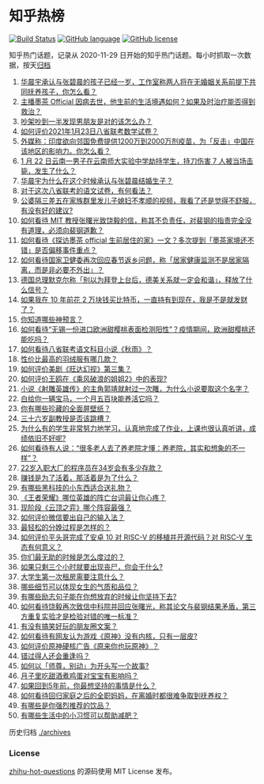 # 知乎热榜
[![Build Status](https://github.com/ToWeLong/zhihu-hot-questions/workflows/CI/badge.svg)](https://github.com/ToWeLong/zhihu-hot-questions/actions)
[![GitHub language](https://img.shields.io/badge/language-golang-orange.svg)](https://golang.org/)
[![GitHub license](https://img.shields.io/github/license/ToWeLong/zhihu-hot-questions)](https://github.com/ToWeLong/zhihu-hot-questions/blob/main/LICENSE)

知乎热门话题，记录从 2020-11-29 日开始的知乎热门话题。每小时抓取一次数据，按天[归档](./archives)

<!-- BEGIN -->

1. [华晨宇承认与张碧晨的孩子已经一岁，工作室称两人将在无婚姻关系前提下共同抚养孩子，你怎么看？](https://www.zhihu.com/question/440533019)
1. [主播墨茶 Official 因病去世，他生前的生活境遇如何？如果及时治疗能否得到救治？](https://www.zhihu.com/question/440488455)
1. [吵架吵到一半发现男朋友是对的该怎么办？](https://www.zhihu.com/question/422596620)
1. [如何评价2021年1月23日八省联考数学试卷？](https://www.zhihu.com/question/440792065)
1. [外媒称：印度欲向邻国免费提供1200万到2000万剂疫苗，为「反击」中国在该地区的影响力。你怎么看？](https://www.zhihu.com/question/440644762)
1. [1 月 22 日云南一男子在云南师大实验中学劫持学生，持刀伤害 7 人被当场击毙，发生了什么？](https://www.zhihu.com/question/440668867)
1. [华晨宇为什么在这个时候承认与张碧晨结婚生子？](https://www.zhihu.com/question/440655743)
1. [对于这次八省联考的语文试卷，有何看法？](https://www.zhihu.com/question/440760441)
1. [公婆隔三差五在家族群里发儿子媳妇不孝顺的视频，我看了还是觉得不舒服，有没有好的建议?](https://www.zhihu.com/question/440440260)
1. [如何看待 MIT 教授张曙光致饶毅的信，称其不负责任，对裴钢的指责完全没有道理，必须向裴钢道歉？](https://www.zhihu.com/question/440634424)
1. [如何看待《探访墨茶 official 生前居住的家》一文？多次提到「墨茶家境还不错」是否偏移事件重点？](https://www.zhihu.com/question/440725655)
1. [如何看待国家卫健委再次回应春节返乡问题，称「居家健康监测不是居家隔离，而是非必要不外出」？](https://www.zhihu.com/question/440769081)
1. [德国总理默克尔称「别以为拜登上台后，德美关系就一定会和谐」，释放了什么信号？](https://www.zhihu.com/question/440650417)
1. [如果我在 10 年前花 2 万块钱买比特币，一直持有到现在，我是不是就发财了？](https://www.zhihu.com/question/439136003)
1. [你知道哪些神预言？](https://www.zhihu.com/question/48944599)
1. [如何看待“无锡一份进口欧洲甜樱桃表面检测阳性”？疫情期间，欧洲甜樱桃还能吃吗？](https://www.zhihu.com/question/440652915)
1. [如何看待八省联考语文科目小说《秋雨》？](https://www.zhihu.com/question/440759391)
1. [性价比最高的羽绒服有哪几款？](https://www.zhihu.com/question/21938429)
1. [如何评价美剧《旺达幻视》第三集？](https://www.zhihu.com/question/440654669)
1. [如何评价王鸥在《乘风破浪的姐姐2》中的表现?](https://www.zhihu.com/question/440631567)
1. [小说《射雕英雄传》的主角郭靖就射过一次雕，为什么小说要取这个名字？](https://www.zhihu.com/question/440235365)
1. [白给你一辆宝马，一个月五百块能养活它吗？](https://www.zhihu.com/question/439328886)
1. [你有哪些珍藏的全面屏壁纸？](https://www.zhihu.com/question/403442739)
1. [三十六岁副教授是否该跳槽？](https://www.zhihu.com/question/440257592)
1. [为什么有的学生非常努力地学习，认真地完成了作业，上课也很认真听讲，成绩依旧不好呢?](https://www.zhihu.com/question/319972649)
1. [如何看待有人说：“很多老人去了养老院才懂：养老院，其实和想象的不一样”？](https://www.zhihu.com/question/440467400)
1. [22岁入职大厂的程序员在34岁会有多少存款？](https://www.zhihu.com/question/436336543)
1. [赚钱是为了活着，那活着是为了什么？](https://www.zhihu.com/question/434831702)
1. [有哪些黑科技的小东西适合送礼物？](https://www.zhihu.com/question/267703735)
1. [《王者荣耀》哪位英雄的阵亡台词最让你心疼？](https://www.zhihu.com/question/422796196)
1. [现阶段《云顶之弈》哪个阵容最强？](https://www.zhihu.com/question/434675172)
1. [如何评价微信要出自己的输入法？](https://www.zhihu.com/question/440186064)
1. [最轻松的分娩过程是怎样的？](https://www.zhihu.com/question/433909831)
1. [如何评价平头哥完成了安卓 10 对 RISC-V 的移植并开源代码？对 RISC-V 生态有何意义？](https://www.zhihu.com/question/440538835)
1. [你们最无助的时候是怎么度过的？](https://www.zhihu.com/question/440376212)
1. [如果只剩三个小时就要出现丧尸，你会干什么?](https://www.zhihu.com/question/370509834)
1. [大学生第一次租房需要注意什么？](https://www.zhihu.com/question/300610447)
1. [哪些细节可以体现女生的气质和品位？](https://www.zhihu.com/question/24780989)
1. [有哪些励志句子能在你想放弃的时候让你坚持下去?](https://www.zhihu.com/question/374855511)
1. [如何看待饶毅再次致信中科院并回应张曙光，称其论文与裴钢结果矛盾，第三方重复实验才是检验对错的唯一标准？](https://www.zhihu.com/question/440814381)
1. [有没有搞笑好玩的朋友圈文案？](https://www.zhihu.com/question/438581608)
1. [如何看待有网友认为游戏《原神》没有内核，只有一层皮?](https://www.zhihu.com/question/440094943)
1. [如何评价原神硬核广告《原来你也玩原神》？](https://www.zhihu.com/question/440684314)
1. [错过得人还会重逢吗？](https://www.zhihu.com/question/439966005)
1. [如何以「师尊，别动」为开头写一个故事?](https://www.zhihu.com/question/438254952)
1. [月子里吃甜酒煮鸡蛋对宝宝有影响吗？](https://www.zhihu.com/question/440137867)
1. [如果回到5年前，你最想坚持的事情是什么？](https://www.zhihu.com/question/440059755)
1. [如何看待回归家庭之后的全职妈妈，在离婚时都很难争取到抚养权？](https://www.zhihu.com/question/440471527)
1. [有哪些是你强烈推荐的饮品？](https://www.zhihu.com/question/308481959)
1. [有哪些生活中的小习惯可以帮助减肥？](https://www.zhihu.com/question/53746593)

<!-- END -->

历史归档 [./archives](./archives)


### License
[zhihu-hot-questions](https://github.com/towelong/zhihu-hot-questions) 的源码使用 MIT License 发布。